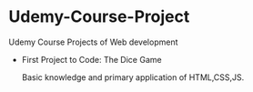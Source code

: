 # Udemy-Course-Project
Udemy Course Projects of Web development
- First Project to Code: The Dice Game

  Basic knowledge and primary application of HTML,CSS,JS.
  
